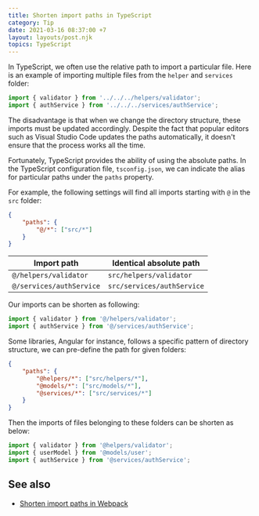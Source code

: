 ```yaml
---
title: Shorten import paths in TypeScript
category: Tip
date: 2021-03-16 08:37:00 +7
layout: layouts/post.njk
topics: TypeScript
---
```


In TypeScript, we often use the relative path to import a particular file. Here is an example of importing multiple files from the `helper` and `services` folder:

```js
import { validator } from '../../../helpers/validator';
import { authService } from '../../../services/authService';
```

The disadvantage is that when we change the directory structure, these imports must be updated accordingly. Despite the fact that popular editors such as Visual Studio Code updates the paths automatically, it doesn't ensure that the process works all the time.

Fortunately, TypeScript provides the ability of using the absolute paths. In the TypeScript configuration file, `tsconfig.json`, we can indicate the alias for particular paths under the `paths` property.

For example, the following settings will find all imports starting with `@` in the `src` folder:

```json
{
    "paths": {
        "@/*": ["src/*"]
    }
}
```

| Import path              | Identical absolute path    |
| ------------------------ | -------------------------- |
| `@/helpers/validator`    | `src/helpers/validator`    |
| `@/services/authService` | `src/services/authService` |

Our imports can be shorten as following:

```js
import { validator } from '@/helpers/validator';
import { authService } from '@/services/authService';
```

Some libraries, Angular for instance, follows a specific pattern of directory structure, we can pre-define the path for given folders:

```json
{
    "paths": {
        "@helpers/*": ["src/helpers/*"],
        "@models/*": ["src/models/*"],
        "@services/*": ["src/services/*"]
    }
}
```

Then the imports of files belonging to these folders can be shorten as below:

```js
import { validator } from '@helpers/validator';
import { userModel } from '@models/user';
import { authService } from '@services/authService';
```

## See also

-   [Shorten import paths in Webpack](/shorten-import-paths-in-webpack)
